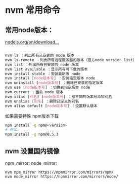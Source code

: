 #             nvm 常用命令

## 常用node版本： 

[nodejs.org/en/download…](https://link.juejin.cn?target=https%3A%2F%2Fnodejs.org%2Fen%2Fdownload%2Freleases)

```scss

nvm ls ：列出所有已安装的 node 版本
nvm ls-remote ：列出所有远程服务器的版本（官方node version list）
nvm list ：列出所有已安装的 node 版本
nvm list available ：显示所有可下载的版本
nvm install stable ：安装最新版 node
nvm install [node版本号] ：安装指定版本 node
nvm uninstall [node版本号] ：删除已安装的指定版本
nvm use [node版本号] ：切换到指定版本 node
nvm current ：当前 node 版本
nvm alias [别名] [node版本号] ：给不同的版本号添加别名
nvm unalias [别名] ：删除已定义的别名
nvm alias default [node版本号] ：设置默认版本
```

如果需要特殊 npm版本下载

```bash
npm install -g npm@<version>
# 例如
npm install -g npm@8.5.3
```

##             nvm 设置国内镜像

 npm_mirror: node_mirror:

```
nvm npm_mirror https://npmmirror.com/mirrors/npm/
nvm node_mirror https://npmmirror.com/mirrors/node/
```
